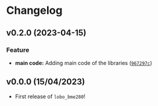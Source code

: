 # Changelog

<!--next-version-placeholder-->

## v0.2.0 (2023-04-15)
### Feature
* **main code:** Adding main code of the libraries ([`967297c`](https://github.com/lukasz-lobocki/lobo_bme280/commit/967297c5007bf0bc639c2bcedf067a32d67979d5))

## v0.0.0 (15/04/2023)

- First release of `lobo_bme280`!